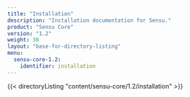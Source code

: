 ```yaml
---
title: "Installation"
description: "Installation documentation for Sensu."
product: "Sensu Core"
version: "1.2"
weight: 30
layout: "base-for-directory-listing"
menu:
  sensu-core-1.2:
    identifier: installation
---
```


{{< directoryListing "content/sensu-core/1.2/installation" >}}
